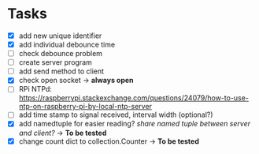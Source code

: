 # Tasks
- [x] add new unique identifier 
- [x] add individual debounce time
- [ ] check debounce problem
- [ ] create server program
- [ ] add send method to client
- [x] check open socket -> **always open**
- [ ] RPi NTPd: https://raspberrypi.stackexchange.com/questions/24079/how-to-use-ntp-on-raspberry-pi-by-local-ntp-server
- [ ] add time stamp to signal received, interval width (optional?)
- [x] add namedtuple for easier reading? *share named tuple between server and client?* -> **To be tested**
- [x] change count dict to collection.Counter -> **To be tested**
